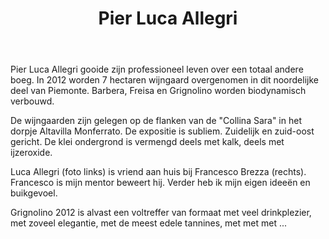﻿---
title: Pier Luca Allegri
huis:  Tenuta 2201
dept:  
regio: Piemonte
photo: allegri.jpg
layout: wijnhuis

wijnen:
    - naam:  Grignolino'12
      ref:   
      app:   D.O.C.P. Grignolino del Monferrato Casalese
      type:  Rosso
      cep:   Grignolino
      prijs: €10.00

---
Pier Luca Allegri gooide zijn professioneel leven over een totaal andere boeg. 
In 2012 worden 7 hectaren wijngaard overgenomen in dit noordelijke deel van Piemonte.
Barbera, Freisa en Grignolino worden biodynamisch verbouwd.

De wijngaarden zijn gelegen op de flanken van de "Collina Sara" in het dorpje Altavilla Monferrato.
De expositie is subliem. Zuidelijk en zuid-oost gericht. De klei ondergrond is vermengd deels met kalk, deels met ijzeroxide.

Luca Allegri (foto links) is vriend aan huis bij Francesco Brezza (rechts). Francesco is mijn mentor beweert hij.
Verder heb ik mijn eigen ideeën en buikgevoel.

Grignolino 2012 is alvast een voltreffer van formaat met veel drinkplezier, met zoveel elegantie, met de meest edele tannines, met met met ...

